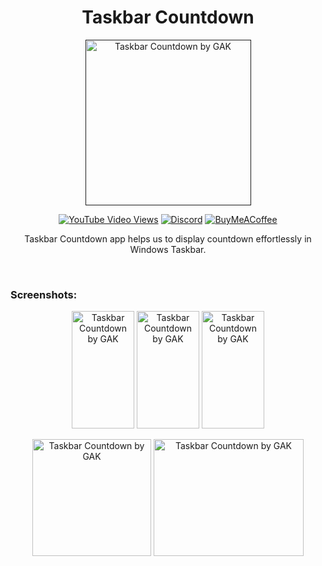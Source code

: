<div align="center">
<h1>Taskbar Countdown</h1>
<p align="center">

<a  href="" ><img  width="265" height="265" alt="Taskbar Countdown by GAK" title="Taskbar Countdown" src="https://user-images.githubusercontent.com/49812701/188447832-6a78cffa-636c-4e4f-8512-6b787c0ad8dd.png"></a>
</p>
 
 <div align="center">
<a href="https://www.youtube.com/playlist?list=PLwfmXAeVRyvkiFj_kyodNsd2uUa-0yrAG"><img alt="YouTube Video Views" src="https://img.shields.io/youtube/views/HbqW0zCIZYg?style=social"></a> <a href="https://discord.gg/SMJ44xQz7p"><img alt="Discord" src="https://img.shields.io/discord/866341547042013244?color=%235465DE&label=Discord&logo=discord&logoColor=white"></a> <a href="https://www.buymeacoffee.com/ArvinthKrishna"><img alt="BuyMeACoffee" src="https://badgen.net/badge/icon/buymeacoffee?icon=buymeacoffee&label"></a>
</div>
 
Taskbar Countdown app helps us to display countdown effortlessly in Windows Taskbar.
 
</div>
 
 <br>
 
 ### Screenshots:
 
 
<p align="center">
  <img  width="100" height="187.5"  alt="Taskbar Countdown by GAK" title="Takbar_Countdown - Home Screen" src="https://user-images.githubusercontent.com/49812701/188782573-c4ad50c5-3661-4ef7-ae22-87d5b9b58760.png">
  <img  width="100" height="187.5"  alt="Taskbar Countdown by GAK" title="Taskbar_Countdown - Countdown Adder Screen" src="https://user-images.githubusercontent.com/49812701/188782669-56a57458-e720-4bac-9ab6-01476ce337e6.png">
  <img  width="100" height="187.5"  alt="Taskbar Countdown by GAK" title="Taskbar_Countdown - Settings Screen" src="https://user-images.githubusercontent.com/49812701/188782765-e5e69f1c-3780-40b1-8d2e-5481e60c02b0.png">

 
<p align="center">
  <img  width="190" height="187.5"  alt="Taskbar Countdown by GAK" title="Taskbar_Countdown - System Tray" src="https://user-images.githubusercontent.com/49812701/188798136-787d6bc6-8d05-458d-8663-431d07184ca9.png">
  <img  width="240" height="187.5"  alt="Taskbar Countdown by GAK" title="Taskbar_Countdown - Countdown on Taskbar + System Tray" src="https://user-images.githubusercontent.com/49812701/188794333-0170dbd1-830a-4d0e-8b02-ebce4e36ea97.png">
</p>
  
